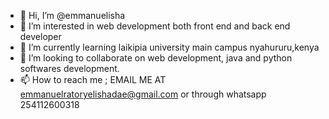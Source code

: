 - 👋 Hi, I’m @emmanuelisha
- 👀 I’m interested in web development both front end and back end developer
- 🌱 I’m currently learning laikipia university main campus nyahururu,kenya
- 💞️ I’m looking to collaborate on web development, java and python softwares development.
- 📫 How to reach me ; EMAIL ME AT emmanuelratoryelishadae@gmail.com or through whatsapp 254112600318

<!---
emmanuelisha/emmanuelisha is a ✨ special ✨ repository because its `README.md` (this file) appears on your GitHub profile.
You can click the Preview link to take a look at your changes.
--->
